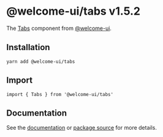 # @welcome-ui/tabs v1.5.2

The [Tabs](http://welcome-ui.com/components/tabs) component from [@welcome-ui](http://welcome-ui.com).

## Installation

    yarn add @welcome-ui/tabs

## Import

    import { Tabs } from '@welcome-ui/tabs'

## Documentation

See the [documentation](http://welcome-ui.com/components/tabs) or [package source](https://github.com/WTTJ/welcome-ui/tree/v1.5.2/packages/Tabs) for more details.
